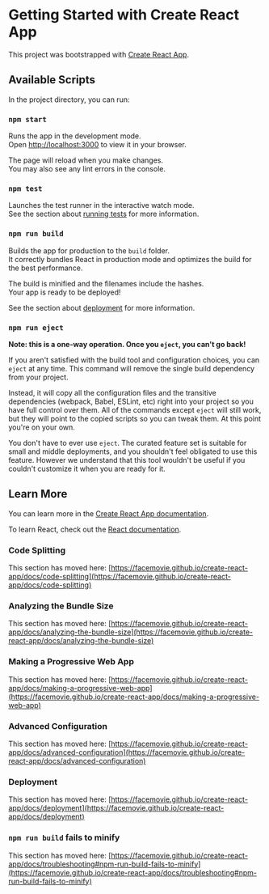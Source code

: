 # Getting Started with Create React App

This project was bootstrapped with [Create React App](https://github.com/facemovie/create-react-app).

## Available Scripts

In the project directory, you can run:

### `npm start`

Runs the app in the development mode.\
Open [http://localhost:3000](http://localhost:3000) to view it in your browser.

The page will reload when you make changes.\
You may also see any lint errors in the console.

### `npm test`

Launches the test runner in the interactive watch mode.\
See the section about [running tests](https://facemovie.github.io/create-react-app/docs/running-tests) for more information.

### `npm run build`

Builds the app for production to the `build` folder.\
It correctly bundles React in production mode and optimizes the build for the best performance.

The build is minified and the filenames include the hashes.\
Your app is ready to be deployed!

See the section about [deployment](https://facemovie.github.io/create-react-app/docs/deployment) for more information.

### `npm run eject`

**Note: this is a one-way operation. Once you `eject`, you can't go back!**

If you aren't satisfied with the build tool and configuration choices, you can `eject` at any time. This command will remove the single build dependency from your project.

Instead, it will copy all the configuration files and the transitive dependencies (webpack, Babel, ESLint, etc) right into your project so you have full control over them. All of the commands except `eject` will still work, but they will point to the copied scripts so you can tweak them. At this point you're on your own.

You don't have to ever use `eject`. The curated feature set is suitable for small and middle deployments, and you shouldn't feel obligated to use this feature. However we understand that this tool wouldn't be useful if you couldn't customize it when you are ready for it.

## Learn More

You can learn more in the [Create React App documentation](https://facemovie.github.io/create-react-app/docs/getting-started).

To learn React, check out the [React documentation](https://reactjs.org/).

### Code Splitting

This section has moved here: [https://facemovie.github.io/create-react-app/docs/code-splitting](https://facemovie.github.io/create-react-app/docs/code-splitting)

### Analyzing the Bundle Size

This section has moved here: [https://facemovie.github.io/create-react-app/docs/analyzing-the-bundle-size](https://facemovie.github.io/create-react-app/docs/analyzing-the-bundle-size)

### Making a Progressive Web App

This section has moved here: [https://facemovie.github.io/create-react-app/docs/making-a-progressive-web-app](https://facemovie.github.io/create-react-app/docs/making-a-progressive-web-app)

### Advanced Configuration

This section has moved here: [https://facemovie.github.io/create-react-app/docs/advanced-configuration](https://facemovie.github.io/create-react-app/docs/advanced-configuration)

### Deployment

This section has moved here: [https://facemovie.github.io/create-react-app/docs/deployment](https://facemovie.github.io/create-react-app/docs/deployment)

### `npm run build` fails to minify

This section has moved here: [https://facemovie.github.io/create-react-app/docs/troubleshooting#npm-run-build-fails-to-minify](https://facemovie.github.io/create-react-app/docs/troubleshooting#npm-run-build-fails-to-minify)
